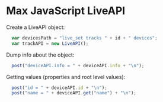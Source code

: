 # Max JavaScript LiveAPI

Create a LiveAPI object:

``` javascript
  var devicesPath = "live_set tracks " + id + " devices";
  var trackAPI = new LiveAPI();
```

Dump info about the object:

``` javascript
  post("deviceAPI.info = " + deviceAPI.info + "\n");
```

Getting values (properties and root level values):

``` javascript
  post("id = " + deviceAPI.id + "\n");
  post("name = " + deviceAPI.get("name") + "\n");
```
